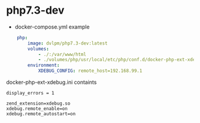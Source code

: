 # php7.3-dev

* docker-compose.yml example

```yaml
    php:
        image: dvlpm/php7.3-dev:latest
        volumes:
            - ./:/var/www/html
            - ./volumes/php/usr/local/etc/php/conf.d/docker-php-ext-xdebug.ini:/usr/local/etc/php/conf.d/docker-php-ext-xdebug.ini
        environment:
            XDEBUG_CONFIG: remote_host=192.168.99.1
```

docker-php-ext-xdebug.ini containts

```
display_errors = 1

zend_extension=xdebug.so
xdebug.remote_enable=on
xdebug.remote_autostart=on
```
